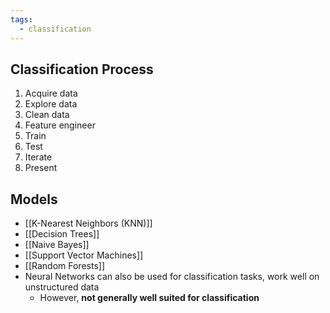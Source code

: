```yaml
---
tags:
  - classification
---
```


## Classification Process

1. Acquire data
2. Explore data
3. Clean data
4. Feature engineer
5. Train
6. Test
7. Iterate
8. Present

## Models

- [[K-Nearest Neighbors (KNN)]]
- [[Decision Trees]]
- [[Naive Bayes]]
- [[Support Vector Machines]]
- [[Random Forests]]
- Neural Networks can also be used for classification tasks, work well on unstructured data
	- However, **not generally well suited for classification**